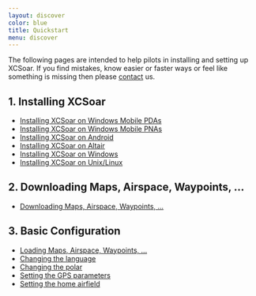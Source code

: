 ```yaml
---
layout: discover
color: blue
title: Quickstart
menu: discover
---
```

The following pages are intended to help pilots in installing and setting up XCSoar. 
If you find mistakes, know easier or faster ways or feel like something is missing 
then please [contact](/discover/contact.html) us.

## 1. Installing XCSoar

* [Installing XCSoar on Windows Mobile PDAs](/discover/quickstart/install_pda.html)
* [Installing XCSoar on Windows Mobile PNAs](/discover/quickstart/install_pna.html)
* [Installing XCSoar on Android](/discover/quickstart/install_android.html)
* [Installing XCSoar on Altair](/discover/quickstart/install_altair.html)
* [Installing XCSoar on Windows](/discover/quickstart/install_windows.html)
* [Installing XCSoar on Unix/Linux](/discover/quickstart/install_unix.html)

## 2. Downloading Maps, Airspace, Waypoints, ...

* [Downloading Maps, Airspace, Waypoints, ...](/download/data.html)

## 3. Basic Configuration

* [Loading Maps, Airspace, Waypoints, ...](/discover/quickstart/loading_maps.html)
* [Changing the language](/discover/quickstart/changing_language.html)
* [Changing the polar](/discover/quickstart/changing_polar.html)
* [Setting the GPS parameters](/discover/quickstart/setting_gps.html)
* [Setting the home airfield](/discover/quickstart/setting_home.html)
